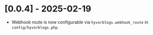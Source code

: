 # [0.0.4] - 2025-02-19

- Webhook route is now configurable via `hyvorblogs.webhook_route` in `config/hyvorblogs.php`.